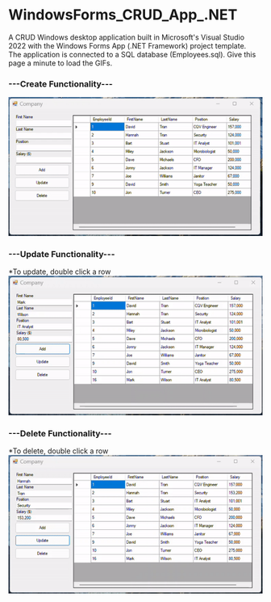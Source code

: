 # WindowsForms_CRUD_App_.NET  
A CRUD Windows desktop application built in Microsoft's Visual Studio 2022 with the Windows Forms App (.NET Framework) project template.  
The application is connected to a SQL database (Employees.sql).  Give this page a minute to load the GIFs.

### ---Create Functionality---
![](https://github.com/david125tran/WindowsFormsAppCrud.NET/blob/main/GIFs/create-gif.gif)  

### ---Update Functionality---
*To update, double click a row  
![](https://github.com/david125tran/WindowsFormsAppCrud.NET/blob/main/GIFs/update-gif.gif)  

### ---Delete Functionality---
*To delete, double click a row  
![](https://github.com/david125tran/WindowsFormsAppCrud.NET/blob/main/GIFs/delete-gif.gif) 
